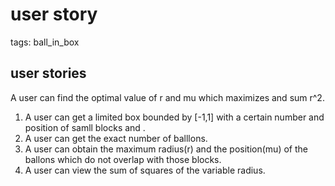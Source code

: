 ﻿# user story

tags: ball_in_box

## user stories

A user can find the optimal value of r and mu which maximizes and sum r^2. 

 1. A user can get a limited box bounded by [-1,1] with a certain number and position of samll blocks and .
 2. A user can get the exact number of balllons.
 3. A user can obtain the maximum radius(r) and the position(mu) of the ballons which do not overlap with those blocks.
 4. A user can view the sum of squares of the variable radius.


